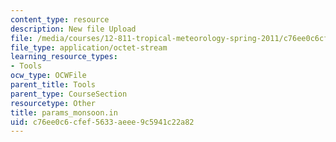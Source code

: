 ```yaml
---
content_type: resource
description: New file Upload
file: /media/courses/12-811-tropical-meteorology-spring-2011/c76ee0c6cfef5633aeee9c5941c22a82_params_monsoon.in
file_type: application/octet-stream
learning_resource_types:
- Tools
ocw_type: OCWFile
parent_title: Tools
parent_type: CourseSection
resourcetype: Other
title: params_monsoon.in
uid: c76ee0c6-cfef-5633-aeee-9c5941c22a82
---
```

